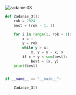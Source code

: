<picture>
  <source srcset="../../srt/zbior_zadan/03.png" media="(prefers-color-scheme: light)">
  <source srcset="../../srt/zbior_zadan/black_03.png" media="(prefers-color-scheme: dark)">
  <img src="../../srt/zbior_zadan/black_03.png" alt="zadanie 03">
</picture>

```python
def Zadanie_3():
    rok = 2024
    best = (rok - 1, 1)

    for i in range(1, rok + 1):
        x = i
        y = rok
        while y > x:
            x, y = y - x, x
        if x + y < sum(best):
            best = (x, y)
    print(best)


if __name__ == "__main__":

    Zadanie_3()

```

